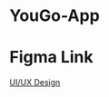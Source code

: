 # YouGo-App

# Figma Link
<a href="https://www.figma.com/file/pwHy1ltF6BZKtk8E51RcdS/Moh.-Raihan-Romadhoni-A296BSY2529's-team-library?type=design&node-id=0-1&mode=design&t=GmTnEGaWe18dKZKQ-0&fuid=1128491084520305681">UI/UX Design</a>
